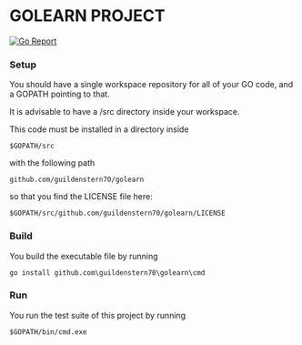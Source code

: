 # GOLEARN PROJECT

[![Go Report](https://goreportcard.com/badge/github.com/guildenstern70/golearn)](https://goreportcard.com/report/github.com/guildenstern70/golearn)

### Setup

You should have a single workspace repository for all of your GO 
code, and a GOPATH pointing to that.

It is advisable to have a /src directory inside your workspace.

This code must be installed in a directory inside

    $GOPATH/src

with the following path

    github.com/guildenstern70/golearn
    
so that you find the LICENSE file here:

    $GOPATH/src/github.com/guildenstern70/golearn/LICENSE
    
 ### Build
 
 You build the executable file by running
 
    go install github.com\guildenstern70\golearn\cmd
 
 ### Run
 
 You run the test suite of this project by running

    $GOPATH/bin/cmd.exe